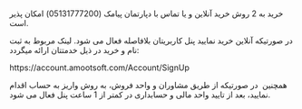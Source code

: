 <p><br>خرید به 2 روش خرید آنلاین و یا تماس با دپارتمان پیامک (05131777200) امکان پذیر است.</p><p>در صورتیکه آنلاین خرید نمایید پنل کاربریتان بلافاصله فعال می شود. لینک مربوط به ثبت نام و خرید در ذیل خدمتتان ارائه میگردد:</p><p>https://account.amootsoft.com/Account/SignUp</p><p>همچنین&nbsp; در صورتیکه از طریق مشاوران و واحد فروش، به روش واریز به حساب اقدام نمایید، بعد از تایید واحد مالی و حسابداری در کمتر از 1 ساعت پنل فعال می شود.</p>